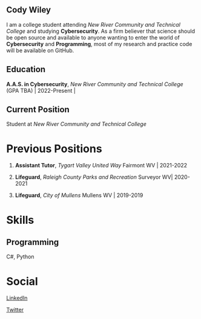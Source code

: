 ## Cody Wiley

I am a college student attending _New River Community and Technical College_ and studying **Cybersecurity**. As a firm believer that science should be open source and available to anyone wanting to enter the world of **Cybersecurity** and **Programming**, most of my research and practice code will be available on GitHub.

## Education

**A.A.S. in Cybersecurity**, *New River Community and Technical College* (GPA TBA) | 2022-Present | 


## Current Position

Student at *New River Community and Technical College*


# Previous Positions

1. **Assistant Tutor**, *Tygart Valley United Way* Fairmont WV | 2021-2022

2. **Lifeguard**, *Raleigh County Parks and Recreation* Surveyor WV| 2020-2021

3. **Lifeguard**, *City of Mullens* Mullens WV | 2019-2019


# Skills 

## Programming

C#, Python

# Social

[LinkedIn](https://www.linkedin.com/in/cody-wiley-30b678209/)

[Twitter](https://twitter.com/cwiley2002)

